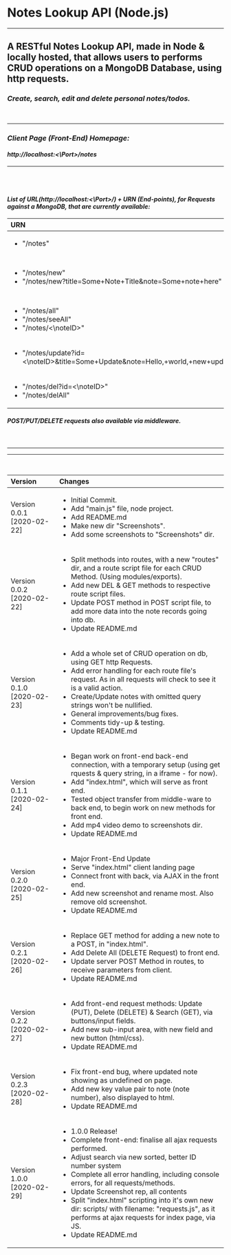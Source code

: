 # Notes Lookup API (Node.js)


***


## A RESTful Notes Lookup API, made in Node & locally hosted, that allows users to performs CRUD operations on a MongoDB Database, using http requests.

### <i> Create, search, edit and delete personal notes/todos.

<br>

***

### Client Page (Front-End) Homepage: <br>
#### <b>http://localhost:<\Port>\/notes</b>

***

<br><br>

#### List of URL(http://localhost:<\Port>\/) + URN (End-points), for Requests against a MongoDB, that are currently available:

| URN | Action on DB | Full URI (Using some port, e.g. "8080") |
|:---|:---|:---|
| <ul><li>"/notes"</li></ul> | <b><u>HOME/CLIENT PAGE</u></b> | <ul><li>"http://localhost:8080/notes"</li></ul> |
| <ul><li>"/notes/new"</li><li>"/notes/new?title=Some+Note+Title&note=Some+note+here"</li></ul> | <b><u>CREATE</u></b> | <ul><li>"http://localhost:8080/notes/new"</li><li>"http://localhost:8080/notes/new?title=Some+Note+Title&note=Some+note+here"</li></ul> |
| <ul><li>"/notes/all"</li><li>"/notes/seeAll"</li><li>"/notes/<\noteID>\"</li></ul> | <b><u>READ</u></b> | <ul><li>"http://localhost:8080/notes/all"</li><li>"http://localhost:8080/notes/seeAll"</li><li>"http://localhost:8080/notes/<\noteID>\"</li></ul> |
| <ul><li>"/notes/update?id=<\noteID>\&title=Some+Update&note=Hello,+world,+new+update"</li></ul> | <b><u>UPDATE</u></b> | <ul><li>"http://localhost:8080/notes/update?id=<\noteID>\&title=Some+Update&note=Hello,+world,+new+update"</li></ul> |
| <ul><li>"/notes/del?id=<\noteID>\"</li><li>"/notes/delAll"</li></ul> | <b><u>DELETE</u></b> | <ul><li>"http://localhost:8080/notes/del?id=<\noteID>\"</li><li>"http://localhost:8080/notes/delAll"</li></ul> |

##### POST/PUT/DELETE requests also available via middleware.

<br>

***
***

<br>

|Version| Changes|
|:---|:---|
|Version 0.0.1 [2020-02-22]|<ul><li>Initial Commit.</li><li>Add "main.js" file, node project.</li><li>Add README.md</li><li>Make new dir "Screenshots".</li><li>Add some screenshots to "Screenshots" dir.</li></ul>|
|Version 0.0.2 [2020-02-22]|<ul><li>Split methods into routes, with a new "routes" dir, and a route script file for each CRUD Method. (Using modules/exports).</li><li>Add new DEL & GET methods to respective route script files.</li><li>Update POST method in POST script file, to add more data into the note records going into db.</li><li>Update README.md</li></ul>|
|Version 0.1.0 [2020-02-23]|<ul><li>Add a whole set of CRUD operation on db, using GET http Requests.</li><li>Add error handling for each route file's request. As in all requests will check to see it is a valid action.</li><li>Create/Update notes with omitted query strings won't be nullified.</li><li>General improvements/bug fixes.</li><li>Comments tidy-up & testing.</li><li>Update README.md</li></ul>|
|Version 0.1.1 [2020-02-24]|<ul><li>Began work on front-end back-end connection, with a temporary setup (using get rquests & query string, in a iframe - for now).</li><li>Add "index.html", which will serve as front end.</li><li>Tested object transfer from middle-ware to back end, to begin work on new methods for front end.</li><li>Add mp4 video demo to screenshots dir.</li><li>Update README.md</li></ul>|
|Version 0.2.0 [2020-02-25]|<ul><li>Major Front-End Update</li><li>Serve "index.html" client landing page</li><li>Connect front with back, via AJAX in the front end.</li><li>Add new screenshot and rename most. Also remove old screenshot.</li><li>Update README.md</li></ul>|
|Version 0.2.1 [2020-02-26]|<ul><li>Replace GET method for adding a new note to a POST, in "index.html".</li><li>Add Delete All (DELETE Request) to front end.</li><li>Update server POST Method in routes, to receive parameters from client.</li><li>Update README.md</li></ul>|
|Version 0.2.2 [2020-02-27]|<ul><li>Add front-end request methods: Update (PUT), Delete (DELETE) & Search (GET), via buttons/input fields.</li><li>Add new sub-input area, with new field and new button (html/css).</li><li>Update README.md</li></ul>|
|Version 0.2.3 [2020-02-28]|<ul><li>Fix front-end bug, where updated note showing as undefined on page.</li><li>Add new key value pair to note (note number), also displayed to html.</li><li>Update README.md</li></ul>|
|Version 1.0.0 [2020-02-29]|<ul><li>1.0.0 Release!</li><li>Complete front-end: finalise all ajax requests performed.</li><li>Adjust search via new sorted, better ID number system</li><li>Complete all error handling, including console errors, for all requests/methods.</li><li>Update Screenshot rep, all contents</li><li>Split "index.html" scripting into it's own new dir: scripts/ with filename: "requests.js", as it performs at ajax requests for index page, via JS.</li><li>Update README.md</li></ul>|